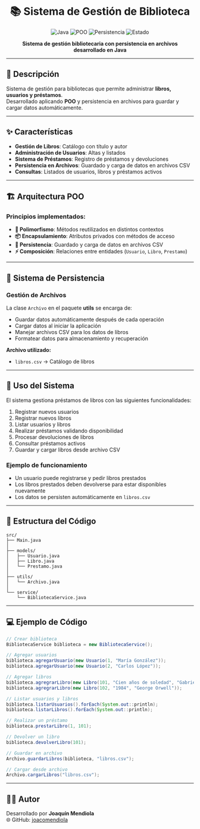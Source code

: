 <div align="center">

# 📚 Sistema de Gestión de Biblioteca

![Java](https://img.shields.io/badge/Java-17-red)
![POO](https://img.shields.io/badge/Paradigma-POO-blue)
![Persistencia](https://img.shields.io/badge/Persistencia-Archivos-orange)
![Estado](https://img.shields.io/badge/Estado-Terminado-success)

**Sistema de gestión bibliotecaria con persistencia en archivos desarrollado en Java**

</div>

---

## 📖 Descripción
Sistema de gestión para bibliotecas que permite administrar **libros, usuarios y préstamos**.  
Desarrollado aplicando **POO** y persistencia en archivos para guardar y cargar datos automáticamente.  

---

## ✨ Características

- **Gestión de Libros**: Catálogo con título y autor  
- **Administración de Usuarios**: Altas y listados  
- **Sistema de Préstamos**: Registro de préstamos y devoluciones  
- **Persistencia en Archivos**: Guardado y carga de datos en archivos CSV  
- **Consultas**: Listados de usuarios, libros y préstamos activos  

---

## 🏗️ Arquitectura POO

### Principios implementados:
- **🔄 Polimorfismo**: Métodos reutilizados en distintos contextos  
- **📦 Encapsulamiento**: Atributos privados con métodos de acceso  
- **💾 Persistencia**: Guardado y carga de datos en archivos CSV  
- **⚡ Composición**: Relaciones entre entidades (`Usuario`, `Libro`, `Prestamo`)  

---

## 💾 Sistema de Persistencia

### Gestión de Archivos
La clase `Archivo` en el paquete **utils** se encarga de:  
- Guardar datos automáticamente después de cada operación  
- Cargar datos al iniciar la aplicación  
- Manejar archivos CSV para los datos de libros  
- Formatear datos para almacenamiento y recuperación  

**Archivo utilizado:**
- `libros.csv` → Catálogo de libros  

---

## 🧪 Uso del Sistema

El sistema gestiona préstamos de libros con las siguientes funcionalidades:  
1. Registrar nuevos usuarios  
2. Registrar nuevos libros  
3. Listar usuarios y libros  
4. Realizar préstamos validando disponibilidad  
5. Procesar devoluciones de libros  
6. Consultar préstamos activos  
7. Guardar y cargar libros desde archivo CSV  

### Ejemplo de funcionamiento
- Un usuario puede registrarse y pedir libros prestados  
- Los libros prestados deben devolverse para estar disponibles nuevamente  
- Los datos se persisten automáticamente en `libros.csv`  

---

## 📂 Estructura del Código

```text
src/
├── Main.java
│
├── models/
│   ├── Usuario.java
│   ├── Libro.java
│   └── Prestamo.java
│
├── utils/
│   └── Archivo.java
│
└── service/
    └── BibliotecaService.java
```

---

## 💻 Ejemplo de Código

```java
// Crear biblioteca
BibliotecaService biblioteca = new BibliotecaService();

// Agregar usuarios
biblioteca.agregarUsuario(new Usuario(1, "María González"));
biblioteca.agregarUsuario(new Usuario(2, "Carlos López"));

// Agregar libros
biblioteca.agregrarLibro(new Libro(101, "Cien años de soledad", "Gabriel García Márquez"));
biblioteca.agregrarLibro(new Libro(102, "1984", "George Orwell"));

// Listar usuarios y libros
biblioteca.listarUsuarios().forEach(System.out::println);
biblioteca.listarLibros().forEach(System.out::println);

// Realizar un préstamo
biblioteca.prestarLibro(1, 101);

// Devolver un libro
biblioteca.devolverLibro(101);

// Guardar en archivo
Archivo.guardarLibros(biblioteca, "libros.csv");

// Cargar desde archivo
Archivo.cargarLibros("libros.csv");
```

---

## 👨‍💻 Autor
Desarrollado por **Joaquín Mendiola**  
🌐 GitHub: [joacomendiola](https://github.com/joacomendiola)  

